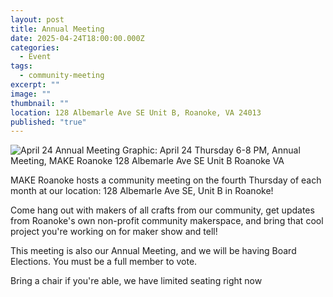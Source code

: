 ```yaml
---
layout: post
title: Annual Meeting
date: 2025-04-24T18:00:00.000Z
categories:
  - Event
tags:
  - community-meeting
excerpt: ""
image: ""
thumbnail: ""
location: 128 Albemarle Ave SE Unit B, Roanoke, VA 24013
published: "true"
---
```

![April 24 Annual Meeting Graphic: April 24 Thursday 6-8 PM, Annual Meeting, MAKE Roanoke 128 Albemarle Ave SE Unit B Roanoke VA](/assets/images/2025-04-24-community-meeting-website-1200-x-300-px-.png)

MAKE Roanoke hosts a community meeting on the fourth Thursday of each month at our location: 128 Albemarle Ave SE, Unit B in Roanoke!

Come hang out with makers of all crafts from our community, get updates from Roanoke's own non-profit community makerspace, and bring that cool project you're working on for maker show and tell!

This meeting is also our Annual Meeting, and we will be having Board Elections. You must be a full member to vote.

Bring a chair if you're able, we have limited seating right now

